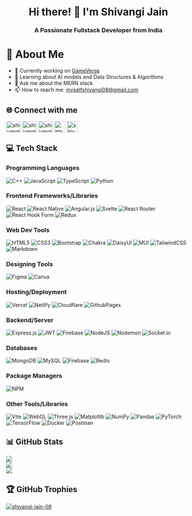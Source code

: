<h1 align="center">Hi there! 👋 I'm Shivangi Jain</h1>
<h3 align="center">A Passionate Fullstack Developer from India</h3>

# 💫 About Me
- 🔭 Currently working on [GameVerse](https://github.com/kalviumcommunity/S54_Shivangi_Capstone_GameVerse)
- 🌱 Learning about AI models and Data Structures & Algorithms
- 💬 Ask me about the MERN stack
- 📫 How to reach me: myselfshivangi08@gmail.com

## 🌐 Connect with me
<p align="left">
<a href="https://linkedin.com/in/shivangi-jain-bb0739289" target="blank"><img align="center" src="https://raw.githubusercontent.com/rahuldkjain/github-profile-readme-generator/master/src/images/icons/Social/linked-in-alt.svg" alt="shivangi-jain-bb0739289" height="30" width="40" /></a>
<a href="https://instagram.com/shivangi.jain.09" target="blank"><img align="center" src="https://raw.githubusercontent.com/rahuldkjain/github-profile-readme-generator/master/src/images/icons/Social/instagram.svg" alt="shivangi.jain.09" height="30" width="40" /></a>
  <a href="https://www.leetcode.com/shivangi-jain" target="blank"><img align="center" src="https://raw.githubusercontent.com/rahuldkjain/github-profile-readme-generator/master/src/images/icons/Social/leet-code.svg" alt="shivangi-jain" height="30" width="40" /></a>
<a href="https://www.codechef.com/users/myselfshivangi" target="blank"><img align="center" src="https://static.uacdn.net/thumbnail/external-app-icons/ce4fd2180646452aa0b03c3ffa3ef8e2.png" alt="myselfshivangi" height="30" width="30" /></a>
<a href="https://codeforces.com/profile/shivangi-jain" target="blank"><img align="center" src="https://raw.githubusercontent.com/rahuldkjain/github-profile-readme-generator/master/src/images/icons/Social/codeforces.svg" alt="shivangi-jain" height="30" width="30" /></a>
</p>

## 💻 Tech Stack

### Programming Languages
![C++](https://img.shields.io/badge/c++-%2300599C.svg?style=flat&logo=c%2B%2B&logoColor=white)
![JavaScript](https://img.shields.io/badge/javascript-%23323330.svg?style=flat&logo=javascript&logoColor=%23F7DF1E)
![TypeScript](https://img.shields.io/badge/typescript-%23007ACC.svg?style=flat&logo=typescript&logoColor=white)
![Python](https://img.shields.io/badge/python-3670A0?style=flat&logo=python&logoColor=ffdd54)

### Frontend Frameworks/Libraries
![React](https://img.shields.io/badge/react-%2320232a.svg?style=flat&logo=react&logoColor=%2361DAFB)
![React Native](https://img.shields.io/badge/react_native-%2320232a.svg?style=flat&logo=react&logoColor=%2361DAFB)
![Angular.js](https://img.shields.io/badge/angular.js-%23E23237.svg?style=flat&logo=angularjs&logoColor=white)
![Svelte](https://img.shields.io/badge/svelte-%23f1413d.svg?style=flat&logo=svelte&logoColor=white)
![React Router](https://img.shields.io/badge/React_Router-CA4245?style=flat&logo=react-router&logoColor=white)
![React Hook Form](https://img.shields.io/badge/React%20Hook%20Form-%23EC5990.svg?style=flat&logo=reacthookform&logoColor=white)
![Redux](https://img.shields.io/badge/redux-%23593d88.svg?style=flat&logo=redux&logoColor=white)

### Web Dev Tools
![HTML5](https://img.shields.io/badge/html5-%23E34F26.svg?style=flat&logo=html5&logoColor=white)
![CSS3](https://img.shields.io/badge/css3-%231572B6.svg?style=flat&logo=css3&logoColor=white)
![Bootstrap](https://img.shields.io/badge/bootstrap-%238511FA.svg?style=flat&logo=bootstrap&logoColor=white)
![Chakra](https://img.shields.io/badge/chakra-%234ED1C5.svg?style=flat&logo=chakraui&logoColor=white)
![DaisyUI](https://img.shields.io/badge/daisyui-5A0EF8?style=flat&logo=daisyui&logoColor=white)
![MUI](https://img.shields.io/badge/MUI-%230081CB.svg?style=flat&logo=mui&logoColor=white)
![TailwindCSS](https://img.shields.io/badge/tailwindcss-%2338B2AC.svg?style=flat&logo=tailwind-css&logoColor=white)
![Markdown](https://img.shields.io/badge/markdown-%23000000.svg?style=flat&logo=markdown&logoColor=white)

### Designing Tools
![Figma](https://img.shields.io/badge/figma-%23F24E1E.svg?style=flat&logo=figma&logoColor=white)
![Canva](https://img.shields.io/badge/Canva-%2300C4CC.svg?style=flat&logo=Canva&logoColor=white)

### Hosting/Deployment
![Vercel](https://img.shields.io/badge/vercel-%23000000.svg?style=flat&logo=vercel&logoColor=white)
![Netlify](https://img.shields.io/badge/netlify-%23000000.svg?style=flat&logo=netlify&logoColor=#00C7B7)
![Cloudflare](https://img.shields.io/badge/Cloudflare-F38020?style=flat&logo=Cloudflare&logoColor=white)
![GithubPages](https://img.shields.io/badge/github%20pages-121013?style=flat&logo=github&logoColor=white)

### Backend/Server
![Express.js](https://img.shields.io/badge/express.js-%23404d59.svg?style=flat&logo=express&logoColor=%2361DAFB)
![JWT](https://img.shields.io/badge/JWT-black?style=flat&logo=JSON%20web%20tokens)
![Firebase](https://img.shields.io/badge/firebase-%23039BE5.svg?style=flat&logo=firebase)
![NodeJS](https://img.shields.io/badge/node.js-6DA55F?style=flat&logo=node.js&logoColor=white)
![Nodemon](https://img.shields.io/badge/NODEMON-%23323330.svg?style=flat&logo=nodemon&logoColor=%BBDEAD)
![Socket.io](https://img.shields.io/badge/Socket.io-black?style=flat&logo=socket.io&badgeColor=010101)

### Databases
![MongoDB](https://img.shields.io/badge/MongoDB-%234ea94b.svg?style=flat&logo=mongodb&logoColor=white)
![MySQL](https://img.shields.io/badge/mysql-%2300000f.svg?style=flat&logo=mysql&logoColor=white)
![Firebase](https://img.shields.io/badge/Firebase-039BE5?style=flat&logo=Firebase&logoColor=white)
![Redis](https://img.shields.io/badge/redis-%23DD0031.svg?style=flat&logo=redis&logoColor=white)

### Package Managers
![NPM](https://img.shields.io/badge/NPM-%23CB3837.svg?style=flat&logo=npm&logoColor=white)

### Other Tools/Libraries
![Vite](https://img.shields.io/badge/vite-%23646CFF.svg?style=flat&logo=vite&logoColor=white)
![WebGL](https://img.shields.io/badge/WebGL-990000?logo=webgl&logoColor=white&style=flat)
![Three js](https://img.shields.io/badge/threejs-black?style=flat&logo=three.js&logoColor=white)
![Matplotlib](https://img.shields.io/badge/Matplotlib-%23ffffff.svg?style=flat&logo=Matplotlib&logoColor=black)
![NumPy](https://img.shields.io/badge/numpy-%23013243.svg?style=flat&logo=numpy&logoColor=white)
![Pandas](https://img.shields.io/badge/pandas-%23150458.svg?style=flat&logo=pandas&logoColor=white)
![PyTorch](https://img.shields.io/badge/PyTorch-%23EE4C2C.svg?style=flat&logo=PyTorch&logoColor=white)
![TensorFlow](https://img.shields.io/badge/TensorFlow-%23FF6F00.svg?style=flat&logo=TensorFlow&logoColor=white)
![Docker](https://img.shields.io/badge/docker-%230db7ed.svg?style=flat&logo=docker&logoColor=white)
![Postman](https://img.shields.io/badge/Postman-FF6C37?style=flat&logo=postman&logoColor=white)


## 📊 GitHub Stats
![](https://github-readme-stats.vercel.app/api?username=shivangi-jain-08&theme=dark&hide_border=false&include_all_commits=false&count_private=false)<br/>
![](https://github-readme-streak-stats.herokuapp.com/?user=shivangi-jain-08&theme=dark&hide_border=false)<br/>
![](https://github-readme-stats.vercel.app/api/top-langs/?username=shivangi-jain-08&theme=dark&hide_border=false&include_all_commits=false&count_private=false&layout=compact)

## 🏆 GitHub Trophies
<p align="left"> <a href="https://github.com/ryo-ma/github-profile-trophy"><img src="https://github-profile-trophy.vercel.app/?username=shivangi-jain-08" alt="shivangi-jain-08" /></a> </p>
